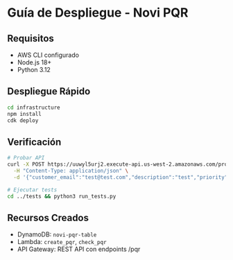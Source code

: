 # Guía de Despliegue - Novi PQR

## Requisitos
- AWS CLI configurado
- Node.js 18+
- Python 3.12

## Despliegue Rápido
```bash
cd infrastructure
npm install
cdk deploy
```

## Verificación
```bash
# Probar API
curl -X POST https://uuwyl5urj2.execute-api.us-west-2.amazonaws.com/prod/pqr \
  -H "Content-Type: application/json" \
  -d '{"customer_email":"test@test.com","description":"test","priority":"MEDIA","category":"GENERAL"}'

# Ejecutar tests
cd ../tests && python3 run_tests.py
```

## Recursos Creados
- DynamoDB: `novi-pqr-table`
- Lambda: `create_pqr`, `check_pqr`
- API Gateway: REST API con endpoints /pqr
